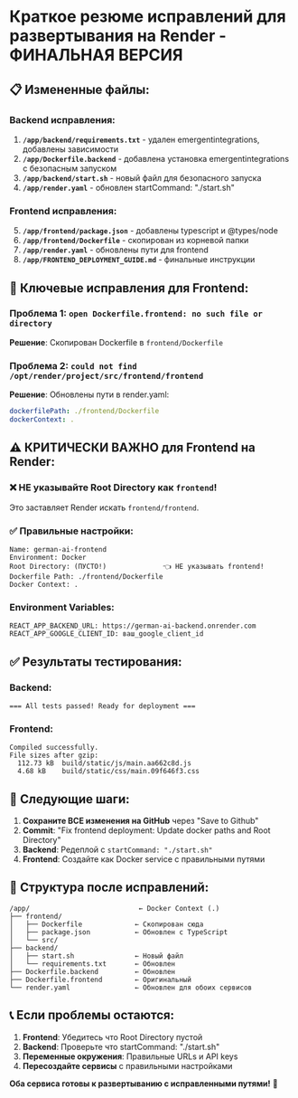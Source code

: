 # Краткое резюме исправлений для развертывания на Render - ФИНАЛЬНАЯ ВЕРСИЯ

## 📋 Измененные файлы:

### Backend исправления:
1. **`/app/backend/requirements.txt`** - удален emergentintegrations, добавлены зависимости
2. **`/app/Dockerfile.backend`** - добавлена установка emergentintegrations с безопасным запуском
3. **`/app/backend/start.sh`** - новый файл для безопасного запуска
4. **`/app/render.yaml`** - обновлен startCommand: "./start.sh"

### Frontend исправления:
5. **`/app/frontend/package.json`** - добавлены typescript и @types/node
6. **`/app/frontend/Dockerfile`** - скопирован из корневой папки
7. **`/app/render.yaml`** - обновлены пути для frontend
8. **`/app/FRONTEND_DEPLOYMENT_GUIDE.md`** - финальные инструкции

## 🎯 Ключевые исправления для Frontend:

### Проблема 1: `open Dockerfile.frontend: no such file or directory`
**Решение**: Скопирован Dockerfile в `frontend/Dockerfile`

### Проблема 2: `could not find /opt/render/project/src/frontend/frontend`
**Решение**: Обновлены пути в render.yaml:
```yaml
dockerfilePath: ./frontend/Dockerfile
dockerContext: .
```

## ⚠️ КРИТИЧЕСКИ ВАЖНО для Frontend на Render:

### ❌ НЕ указывайте Root Directory как `frontend`!
Это заставляет Render искать `frontend/frontend`.

### ✅ Правильные настройки:
```
Name: german-ai-frontend
Environment: Docker
Root Directory: (ПУСТО!)              👈 НЕ указывать frontend!
Dockerfile Path: ./frontend/Dockerfile
Docker Context: .
```

### Environment Variables:
```
REACT_APP_BACKEND_URL: https://german-ai-backend.onrender.com
REACT_APP_GOOGLE_CLIENT_ID: ваш_google_client_id
```

## ✅ Результаты тестирования:

### Backend:
```
=== All tests passed! Ready for deployment ===
```

### Frontend:
```
Compiled successfully.
File sizes after gzip:
  112.73 kB  build/static/js/main.aa662c8d.js
  4.68 kB    build/static/css/main.09f646f3.css
```

## 🚀 Следующие шаги:

1. **Сохраните ВСЕ изменения на GitHub** через "Save to Github"
2. **Commit**: "Fix frontend deployment: Update docker paths and Root Directory"
3. **Backend**: Редеплой с `startCommand: "./start.sh"`
4. **Frontend**: Создайте как Docker service с правильными путями

## 📁 Структура после исправлений:
```
/app/                           ← Docker Context (.)
├── frontend/
│   ├── Dockerfile             ← Скопирован сюда
│   ├── package.json           ← Обновлен с TypeScript
│   └── src/
├── backend/
│   ├── start.sh               ← Новый файл
│   └── requirements.txt       ← Обновлен
├── Dockerfile.backend         ← Обновлен
├── Dockerfile.frontend        ← Оригинальный
└── render.yaml                ← Обновлен для обоих сервисов
```

## 📞 Если проблемы остаются:

1. **Frontend**: Убедитесь что Root Directory пустой
2. **Backend**: Проверьте что startCommand: "./start.sh"
3. **Переменные окружения**: Правильные URLs и API keys
4. **Пересоздайте сервисы** с правильными настройками

**Оба сервиса готовы к развертыванию с исправленными путями!** 🎉